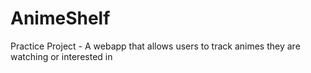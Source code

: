# AnimeShelf
Practice Project - A webapp that allows users to track animes they are watching or interested in

